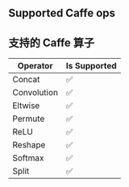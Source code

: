 ## Supported Caffe ops
## 支持的 Caffe 算子

| Operator | Is Supported |
|-------|------------------ |
| Concat |✅|
| Convolution |✅|
| Eltwise |✅|
| Permute |✅|
| ReLU |✅|
| Reshape |✅|
| Softmax |✅|
| Split |✅|